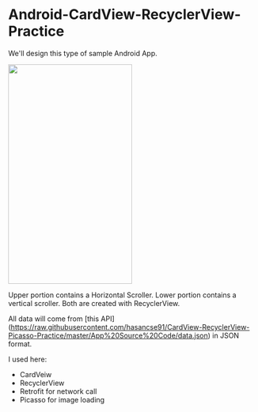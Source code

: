 # Android-CardView-RecyclerView-Practice

We'll design this type of sample Android App.

<img src="https://raw.githubusercontent.com/hasancse91/CardView-RecyclerView-Picasso-Practice/master/App%20Source%20Code/app_screenshot.png" width="250" height="444" />

Upper portion contains a Horizontal Scroller. Lower portion contains a vertical scroller. Both are created with RecyclerView.

All data will come from [this API] (https://raw.githubusercontent.com/hasancse91/CardView-RecyclerView-Picasso-Practice/master/App%20Source%20Code/data.json) in JSON format.

I used here:
- CardVeiw
- RecyclerView
- Retrofit for network call
- Picasso for image loading
